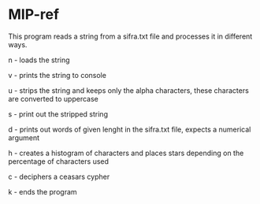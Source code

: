 # MIP-ref
This program reads a string from a sifra.txt file and processes it in different ways.

n - loads the string

v - prints the string to console

u - strips the string and keeps only the alpha characters, these characters are converted to uppercase

s - print out the stripped string

d - prints out words of given lenght in the sifra.txt file, expects a numerical argument

h - creates a histogram of characters and places stars depending on the percentage of characters used

c - deciphers a ceasars cypher

k - ends the program
